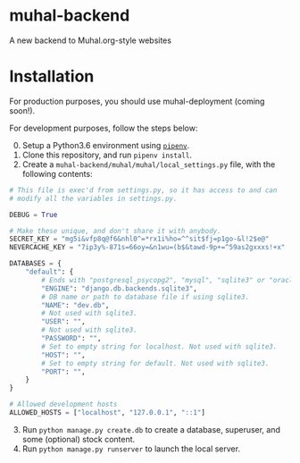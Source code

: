 # muhal-backend
A new backend to Muhal.org-style websites

# Installation

For production purposes, you should use muhal-deployment (coming soon!). 

For development purposes, follow the steps below:

0. Setup a Python3.6 environment using [`pipenv`](https://pipenv.readthedocs.io/en/latest/).
1. Clone this repository, and run `pipenv install`. 
2. Create a `muhal-backend/muhal/muhal/local_settings.py` file, with the following contents:
```python
# This file is exec'd from settings.py, so it has access to and can
# modify all the variables in settings.py.

DEBUG = True

# Make these unique, and don't share it with anybody.
SECRET_KEY = "mg5i&vfp8q@f6&nhl0^=*rx1i%ho=^^sit$fj=p1go-&l!2$e@"
NEVERCACHE_KEY = "7ip3y%-871s=66oy=&n1wu=(b$&tawd-9p+=^59as2gxxxs!+x"

DATABASES = {
    "default": {
        # Ends with "postgresql_psycopg2", "mysql", "sqlite3" or "oracle".
        "ENGINE": "django.db.backends.sqlite3",
        # DB name or path to database file if using sqlite3.
        "NAME": "dev.db",
        # Not used with sqlite3.
        "USER": "",
        # Not used with sqlite3.
        "PASSWORD": "",
        # Set to empty string for localhost. Not used with sqlite3.
        "HOST": "",
        # Set to empty string for default. Not used with sqlite3.
        "PORT": "",
    }
}

# Allowed development hosts
ALLOWED_HOSTS = ["localhost", "127.0.0.1", "::1"]
```
3. Run `python manage.py create.db` to create a database, superuser, and some (optional) stock content.
4. Run `python manage.py runserver` to launch the local server. 

